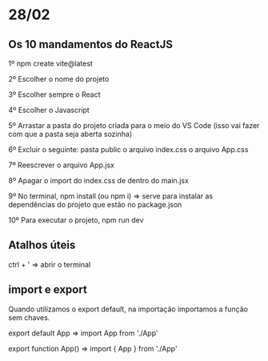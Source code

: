 # 28/02

## Os 10 mandamentos do ReactJS

1º npm create vite@latest

2º Escolher o nome do projeto

3º Escolher sempre o React

4º Escolher o Javascript

5º Arrastar a pasta do projeto criada para o meio do VS Code (isso vai fazer com que a pasta seja aberta sozinha)

6º Excluir o seguinte:
    pasta public
    o arquivo index.css
    o arquivo App.css

7º Reescrever o arquivo App.jsx

8º Apagar o import do index.css de dentro do main.jsx

9º No terminal, npm install (ou npm i) => serve para instalar as dependências do projeto que estão no package.json

10º Para executar o projeto, npm run dev

## Atalhos úteis
ctrl + ' => abrir o terminal

## import e export
Quando utilizamos o export default, na importação importamos a função sem chaves.

export default App => import App from './App'

export function App() => import { App } from './App'